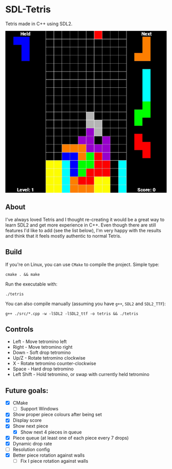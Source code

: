 # SDL-Tetris
Tetris made in C++ using SDL2.

![](assets/tetris.gif?raw=true)

## About
I've always loved Tetris and I thought re-creating it would be a great way to learn SDL2 and get more experience in C++. Even though there are still features I'd like to add (see the list below), I'm very happy with the results and think that it feels mostly authentic to normal Tetris.

## Build
If you're on Linux, you can use `CMake` to compile the project. Simple type:
```
cmake . && make
```
Run the executable with:
```
./tetris
```

You can also compile manually (assuming you have `g++`, `SDL2` and `SDL2_TTF`):
```
g++ ./src/*.cpp -w -lSDL2 -lSDL2_ttf -o tetris && ./tetris
```

## Controls
- Left - Move tetromino left
- Right - Move tetromino right
- Down - Soft drop tetromino
- Up/Z - Rotate tetromino clockwise
- X - Rotate tetromino counter-clockwise
- Space - Hard drop tetromino
- Left Shift - Hold tetromino, or swap with currently held tetromino

## Future goals:
- [X] CMake
  - [ ] Support Windows
- [X] Show proper piece colours after being set
- [X] Display score
- [X] Show next piece
  - [X] Show next 4 pieces in queue
- [X] Piece queue (at least one of each piece every 7 drops)
- [X] Dynamic drop rate
- [ ] Resolution config
- [X] Better piece rotation against walls
  - [ ] Fix I piece rotation against walls
